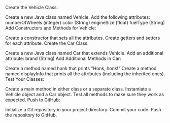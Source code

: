 
Create the Vehicle Class:

Create a new Java class named Vehicle.
Add the following attributes:
numberOfWheels (integer)
color (String)
engineSize (float)
fuelType (String)
Add Constructors and Methods for Vehicle:

Create a constructor that sets all the attributes.
Create getters and setters for each attribute.
Create the Car Class:

Create a new Java class named Car that extends Vehicle.
Add an additional attribute:
brand (String)
Add Additional Methods in Car:

Create a method named honk that prints "Honk, honk!"
Create a method named displayInfo that prints all the attributes (including the inherited ones).
Test Your Classes:

Create a main method in either class or a separate class.
Instantiate a Vehicle object and a Car object.
Test all methods to make sure they work as expected.
Push to GitHub:

Initialize a Git repository in your project directory.
Commit your code.
Push the repository to GitHub.
